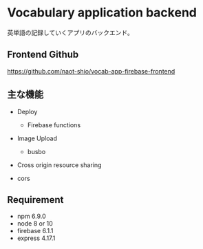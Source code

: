 # Vocabulary application backend

英単語の記録していくアプリのバックエンド。

## Frontend Github
https://github.com/naot-shio/vocab-app-firebase-frontend

## 主な機能
- Deploy
  - Firebase functions
  
- Image Upload
  - busbo

- Cross origin resource sharing
 - cors

## Requirement

- npm 6.9.0
- node 8 or 10
- firebase 6.1.1
- express 4.17.1
